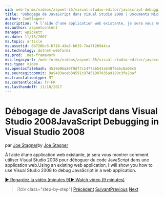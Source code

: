 ```yaml
---
uid: web-forms/videos/aspnet-35/visual-studio-editor/javascript-debugging-in-visual-studio-2008
title: "Débogage de JavaScript dans Visual Studio 2008 | Documents Microsoft"
author: JoeStagner
description: "À l’aide d’une application web existante, je sera vous montrer comment utiliser Visual Studio 2008 pour déboguer du code JavaScript dans une application web."
ms.author: aspnetcontent
manager: wpickett
ms.date: 11/15/2007
ms.topic: article
ms.assetid: 8b726bc6-b718-43a8-b019-7ea7f26944ca
ms.technology: dotnet-webforms
ms.prod: .net-framework
msc.legacyurl: /web-forms/videos/aspnet-35/visual-studio-editor/javascript-debugging-in-visual-studio-2008
msc.type: video
ms.openlocfilehash: 4538e9ba20f0df7c1477ab543a848f9a5c6a00c5
ms.sourcegitcommit: 9a9483aceb34591c97451997036a9120c3fe2baf
ms.translationtype: MT
ms.contentlocale: fr-FR
ms.lasthandoff: 11/10/2017
---
```

<a name="javascript-debugging-in-visual-studio-2008"></a><span data-ttu-id="c155e-103">Débogage de JavaScript dans Visual Studio 2008</span><span class="sxs-lookup"><span data-stu-id="c155e-103">JavaScript Debugging in Visual Studio 2008</span></span>
====================
<span data-ttu-id="c155e-104">par [Joe Stagner](https://github.com/JoeStagner)</span><span class="sxs-lookup"><span data-stu-id="c155e-104">by [Joe Stagner](https://github.com/JoeStagner)</span></span>

<span data-ttu-id="c155e-105">À l’aide d’une application web existante, je sera vous montrer comment utiliser Visual Studio 2008 pour déboguer du code JavaScript dans une application web.</span><span class="sxs-lookup"><span data-stu-id="c155e-105">Using an existing web application, I will show you how to use Visual Studio 2008 to debug JavaScript in a web application.</span></span>

[<span data-ttu-id="c155e-106">&#9654; Regardez la vidéo (minutes 9)</span><span class="sxs-lookup"><span data-stu-id="c155e-106">&#9654; Watch video (9 minutes)</span></span>](https://channel9.msdn.com/Blogs/ASP-NET-Site-Videos/javascript-debugging-in-visual-studio-2008)

>[!div class="step-by-step"]
<span data-ttu-id="c155e-107">[Précédent](javascript-intellisense-support-in-visual-studio-2008.md)
[Suivant](multi-targeting-support-in-visual-studio-2008.md)</span><span class="sxs-lookup"><span data-stu-id="c155e-107">[Previous](javascript-intellisense-support-in-visual-studio-2008.md)
[Next](multi-targeting-support-in-visual-studio-2008.md)</span></span>
